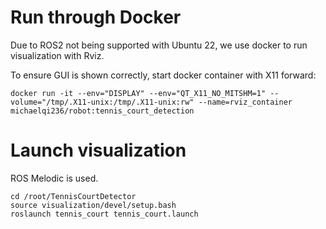 # Run through Docker

Due to ROS2 not being supported with Ubuntu 22, we use docker to run visualization with Rviz.

To ensure GUI is shown correctly, start docker container with X11 forward:

```
docker run -it --env="DISPLAY" --env="QT_X11_NO_MITSHM=1" --volume="/tmp/.X11-unix:/tmp/.X11-unix:rw" --name=rviz_container  michaelqi236/robot:tennis_court_detection
```

# Launch visualization

ROS Melodic is used.

```
cd /root/TennisCourtDetector
source visualization/devel/setup.bash
roslaunch tennis_court tennis_court.launch
```
